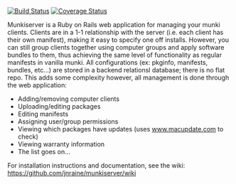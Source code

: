 [![Build Status](https://travis-ci.org/jnraine/munkiserver.png)](https://travis-ci.org/jnraine/munkiserver) [![Coverage Status](https://coveralls.io/repos/jnraine/munkiserver/badge.png)](https://coveralls.io/r/jnraine/munkiserver)


Munkiserver is a Ruby on Rails web application for managing your munki clients. Clients are in a 1-1 relationship with the server  (i.e. each client has their own manifest), making it easy to specify one off installs. However, you can still group clients together using computer groups and apply software bundles to them, thus achieving the same level of functionality as regular manifests in vanilla munki. All configurations (ex: pkginfo, manifests, bundles, etc…) are stored in a backend relationsl database; there is no flat repo. This adds some complexity however, all management is done through the web application:

* Adding/removing computer clients
* Uploading/editing packages
* Editing manifests
* Assigning user/group permissions
* Viewing which packages have updates (uses www.macupdate.com to check)
* Viewing warranty information
* The list goes on…

For installation instructions and documentation, see the wiki: https://github.com/jnraine/munkiserver/wiki
